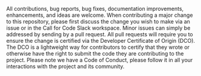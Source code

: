 All contributions, bug reports, bug fixes, documentation improvements, enhancements, and ideas are welcome.
When contributing a major change to this repository, please first discuss the change you wish to make via an issue or in the Call for Code Slack workspace. Minor issues can simply be addressed by sending by a pull request.
All pull requests will require you to ensure the change is certified via the Developer Certificate of Origin (DCO). The DCO is a lightweight way for contributors to certify that they wrote or otherwise have the right to submit the code they are contributing to the project.
Please note we have a Code of Conduct, please follow it in all your interactions with the project and its community.
